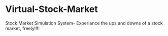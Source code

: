 # Virtual-Stock-Market
Stock Market Simulation System- Experiance the ups and downs of a stock market, freely!!!!
